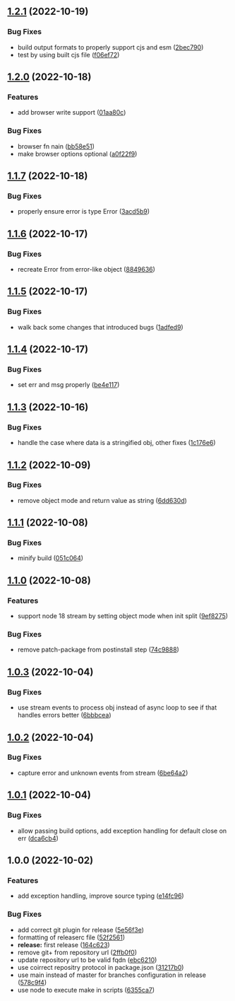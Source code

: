 ## [1.2.1](https://github.com/gooftroop/pino-sentry-transport/compare/v1.2.0...v1.2.1) (2022-10-19)


### Bug Fixes

* build output formats to properly support cjs and esm ([2bec790](https://github.com/gooftroop/pino-sentry-transport/commit/2bec79054be8a2ef390f03b2b04be692ee4012e6))
* test by using built cjs file ([f06ef72](https://github.com/gooftroop/pino-sentry-transport/commit/f06ef721cb2f30322f8d35c30b7daa58b6264d5b))

## [1.2.0](https://github.com/gooftroop/pino-sentry-transport/compare/v1.1.7...v1.2.0) (2022-10-18)


### Features

* add browser write support ([01aa80c](https://github.com/gooftroop/pino-sentry-transport/commit/01aa80c00807e5a32cf0feeed4783833b8cd1a1a))


### Bug Fixes

* browser fn nain ([bb58e51](https://github.com/gooftroop/pino-sentry-transport/commit/bb58e5193a71baa0e984d177ae64f80006fa8c42))
* make browser options optional ([a0f22f9](https://github.com/gooftroop/pino-sentry-transport/commit/a0f22f975ae07230a55efa5477e243f6e54bee16))

## [1.1.7](https://github.com/gooftroop/pino-sentry-transport/compare/v1.1.6...v1.1.7) (2022-10-18)


### Bug Fixes

* properly ensure error is type Error ([3acd5b9](https://github.com/gooftroop/pino-sentry-transport/commit/3acd5b9e8be7c5a0e4cf9ecefceee725a85fa5f3))

## [1.1.6](https://github.com/gooftroop/pino-sentry-transport/compare/v1.1.5...v1.1.6) (2022-10-17)


### Bug Fixes

* recreate Error from error-like object ([8849636](https://github.com/gooftroop/pino-sentry-transport/commit/8849636fa17b0d935d132b57a2f49112b389ba2f))

## [1.1.5](https://github.com/gooftroop/pino-sentry-transport/compare/v1.1.4...v1.1.5) (2022-10-17)


### Bug Fixes

* walk back some changes that introduced bugs ([1adfed9](https://github.com/gooftroop/pino-sentry-transport/commit/1adfed9881940792b5f1d60d31f582b614719465))

## [1.1.4](https://github.com/gooftroop/pino-sentry-transport/compare/v1.1.3...v1.1.4) (2022-10-17)


### Bug Fixes

* set err and msg properly ([be4e117](https://github.com/gooftroop/pino-sentry-transport/commit/be4e117a6cacbbce9bda5924f59eee8af5ad1332))

## [1.1.3](https://github.com/gooftroop/pino-sentry-transport/compare/v1.1.2...v1.1.3) (2022-10-16)


### Bug Fixes

* handle the case where data is a stringified obj, other fixes ([1c176e6](https://github.com/gooftroop/pino-sentry-transport/commit/1c176e6e61fcb855abf71430c7c4f37ec8d40d63))

## [1.1.2](https://github.com/gooftroop/pino-sentry-transport/compare/v1.1.1...v1.1.2) (2022-10-09)


### Bug Fixes

* remove object mode and return value as string ([6dd630d](https://github.com/gooftroop/pino-sentry-transport/commit/6dd630d4dae08329b6eb0c61e987fe64d6f62b02))

## [1.1.1](https://github.com/gooftroop/pino-sentry-transport/compare/v1.1.0...v1.1.1) (2022-10-08)


### Bug Fixes

* minify build ([051c064](https://github.com/gooftroop/pino-sentry-transport/commit/051c064cce30aaab6b570b71285e6a58a7dee822))

## [1.1.0](https://github.com/gooftroop/pino-sentry-transport/compare/v1.0.3...v1.1.0) (2022-10-08)


### Features

* support node 18 stream by setting object mode when init split ([9ef8275](https://github.com/gooftroop/pino-sentry-transport/commit/9ef8275f181b4755a5be1c6252d9a4d27aef0552))


### Bug Fixes

* remove patch-package from postinstall step ([74c9888](https://github.com/gooftroop/pino-sentry-transport/commit/74c9888ea8db6c82900d0a678ead24720f9bf0de))

## [1.0.3](https://github.com/gooftroop/pino-sentry-transport/compare/v1.0.2...v1.0.3) (2022-10-04)


### Bug Fixes

* use stream events to process obj instead of async loop to see if that handles errors better ([6bbbcea](https://github.com/gooftroop/pino-sentry-transport/commit/6bbbcea34697dc9776e6ea7237243ba38589628f))

## [1.0.2](https://github.com/gooftroop/pino-sentry-transport/compare/v1.0.1...v1.0.2) (2022-10-04)


### Bug Fixes

* capture error and unknown events from stream ([6be64a2](https://github.com/gooftroop/pino-sentry-transport/commit/6be64a20e978dc73017df2d53d5394ffa3c92531))

## [1.0.1](https://github.com/gooftroop/pino-sentry-transport/compare/v1.0.0...v1.0.1) (2022-10-04)


### Bug Fixes

* allow passing build options, add exception handling for default close on err ([dca6cb4](https://github.com/gooftroop/pino-sentry-transport/commit/dca6cb40bafc485ac52da0cabc5a171875757638))

## 1.0.0 (2022-10-02)


### Features

* add exception handling, improve source typing ([e14fc96](https://github.com/gooftroop/pino-sentry-transport/commit/e14fc9617de03996d76e9707352a70d516b778a0))


### Bug Fixes

* add correct git plugin for release ([5e56f3e](https://github.com/gooftroop/pino-sentry-transport/commit/5e56f3e8c315db3d085a501062148ff52403c9fc))
* formatting of releaserc file ([52f2561](https://github.com/gooftroop/pino-sentry-transport/commit/52f2561d88762c3b1366cddd9f50a4f1d71fbc7c))
* **release:**  first release ([164c623](https://github.com/gooftroop/pino-sentry-transport/commit/164c623c7abee83a646554861ea8f3f76256fd6a))
* remove git+ from repository url ([2ffb0f0](https://github.com/gooftroop/pino-sentry-transport/commit/2ffb0f03d7b7ed282b5871bcee48e3e368ddb002))
* update repository url to be valid fqdn ([ebc6210](https://github.com/gooftroop/pino-sentry-transport/commit/ebc62100f6ba883753ba97341e34bef98b98d1c3))
* use coirrect repositry protocol in package.json ([31217b0](https://github.com/gooftroop/pino-sentry-transport/commit/31217b02c0a67f4eae44852e467430854f6f6fef))
* use main instead of master for branches configuration in release ([578c9f4](https://github.com/gooftroop/pino-sentry-transport/commit/578c9f40a5ba52ba89878f5e5699d2e68b562ad9))
* use node to execute make in scripts ([6355ca7](https://github.com/gooftroop/pino-sentry-transport/commit/6355ca7418931f74bcc072332317bc6375890638))
